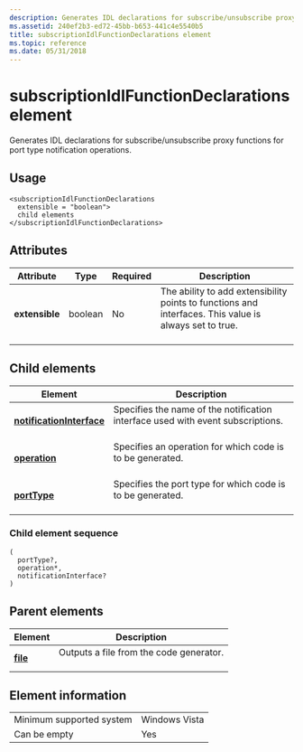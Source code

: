 ```yaml
---
description: Generates IDL declarations for subscribe/unsubscribe proxy functions for port type notification operations.
ms.assetid: 240ef2b3-ed72-45bb-b653-441c4e5540b5
title: subscriptionIdlFunctionDeclarations element
ms.topic: reference
ms.date: 05/31/2018
---
```


# subscriptionIdlFunctionDeclarations element

Generates IDL declarations for subscribe/unsubscribe proxy functions for port type notification operations.

## Usage

``` syntax
<subscriptionIdlFunctionDeclarations
  extensible = "boolean">
  child elements
</subscriptionIdlFunctionDeclarations>
```

## Attributes



| Attribute                 | Type               | Required      | Description                                                                                                                   |
|---------------------------|--------------------|---------------|-------------------------------------------------------------------------------------------------------------------------------|
| **extensible**<br/> | boolean<br/> | No<br/> | The ability to add extensibility points to functions and interfaces. This value is always set to true.<br/> <br/> |



## Child elements



| Element                                                           | Description                                                                                            |
|-------------------------------------------------------------------|--------------------------------------------------------------------------------------------------------|
| [**notificationInterface**](notificationinterface.md)<br/> | Specifies the name of the notification interface used with event subscriptions.<br/> <br/> |
| [**operation**](operation.md)<br/>                         | Specifies an operation for which code is to be generated.<br/> <br/>                       |
| [**portType**](porttype.md)<br/>                           | Specifies the port type for which code is to be generated.<br/> <br/>                      |



### Child element sequence

``` syntax
(
  portType?, 
  operation*, 
  notificationInterface?
)
```

## Parent elements



| Element                         | Description                                                    |
|---------------------------------|----------------------------------------------------------------|
| [**file**](file.md)<br/> | Outputs a file from the code generator.<br/> <br/> |



## Element information



|                                     |               |
|-------------------------------------|---------------|
| Minimum supported system<br/> | Windows Vista |
| Can be empty                        | Yes           |



 

 




